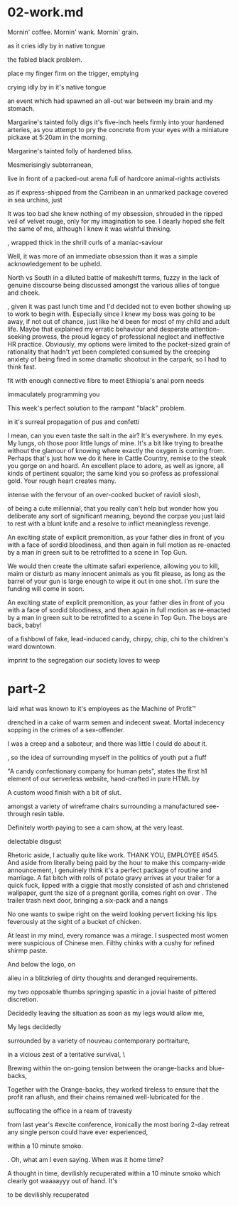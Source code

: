 # 02-work.md


Mornin' coffee. Mornin' wank. Mornin' grain.

 as it cries idly by in native tongue

the fabled black problem.

place my finger firm on the trigger, emptying

crying idly by in it's native tongue

an event which had spawned an all-out war between my brain and my stomach.

Margarine's tainted folly digs it's five-inch heels firmly into your hardened arteries, as you attempt to pry the concrete from your eyes with a miniature pickaxe at 5:20am in the morning.

Margarine's tainted folly of hardened bliss.

Mesmerisingly subterranean,

live in front of a packed-out arena full of hardcore animal-rights activists

as if express-shipped from the Carribean in an unmarked package covered in sea urchins, just

It was too bad she knew nothing of my obsession, shrouded in the ripped veil of velvet rouge, only for my imagination to see. I dearly hoped she felt the same of me, although I knew it was wishful thinking.

, wrapped thick in the shrill curls of a maniac-saviour

Well, it was more of an immediate obsession than it was a simple acknowledgement to be upheld.

North vs South in a diluted battle of makeshift terms, fuzzy in the lack of genuine discourse being discussed amongst the various allies of tongue and cheek.

, given it was past lunch time and I'd decided not to even bother showing up to work to begin with. Especially since I knew my boss was going to be away, if not out of chance, just like he'd been for most of my child and adult life. Maybe that explained my erratic behaviour and desperate attention-seeking prowess, the proud legacy of professional neglect and ineffective HR practice. Obviously, my options were limited to the pocket-sized grain of rationality that hadn't yet been completed consumed by the creeping anxiety of being fired in some dramatic shootout in the carpark, so I had to think fast.



 fit with enough connective fibre to meet Ethiopia's anal porn needs

immaculately programming you

This week's perfect solution to the rampant "black" problem.


in it's surreal propagation of pus and confetti

I mean, can you even taste the salt in the air? It's everywhere. In my eyes. My lungs, oh those poor little lungs of mine. It's a bit like trying to breathe without the glamour of knowing where exactly the oxygen is coming from. Perhaps that's just how we do it here in Cattle Country, remise to the steak you gorge on and hoard. An excellent place to adore, as well as ignore, all kinds of pertinent squalor; the same kind you so profess as professional gold. Your rough heart creates many.


intense with the fervour of an over-cooked bucket of ravioli slosh,


of being a cute millennial, that you really can't help but wonder how you deliberate any sort of significant meaning, beyond the corpse you just laid to rest with a blunt knife and a resolve to inflict meaningless revenge.

An exciting state of explicit premonition, as your father dies in front of you with a face of sordid bloodiness, and then again in full motion as re-enacted by a man in green suit to be retrofitted to a scene in Top Gun.

We would then create the ultimate safari experience, allowing you to kill, maim or disturb as many innocent animals as you fit please, as long as the barrel of your gun is large enough to wipe it out in one shot. I'm sure the funding will come in soon.

An exciting state of explicit premonition, as your father dies in front of you with a face of sordid bloodiness, and then again in full motion as re-enacted by a man in green suit to be retrofitted to a scene in Top Gun. The boys are back, baby!

 of a fishbowl of fake, lead-induced candy, chirpy, chip, chi to the children's ward downtown.

imprint to the segregation our society loves to weep


# part-2

laid what was known to it's employees as the Machine of Profit™

drenched in a cake of warm semen and indecent sweat. Mortal indecency sopping in the crimes of a sex-offender.

I was a creep and a saboteur, and there was little I could do about it.

, so the idea of surrounding myself in the politics of youth put a fluff

"A candy confectionary company for human pets", states the first h1 element of our serverless website, hand-crafted in pure HTML by

A custom wood finish with a bit of slut.

amongst a variety of wireframe chairs surrounding a manufactured see-through resin table.

Definitely worth paying to see a cam show, at the very least.

delectable disgust

Rhetoric aside, I actually quite like work. THANK YOU, EMPLOYEE #545. And aside from literally being paid by the hour to make this company-wide announcement, I genuinely think it's a perfect package of routine and marriage. A fat bitch with rolls of potato gravy arrives at your trailer for a quick fuck, lipped with a ciggie that mostly consisted of ash and christened wallpaper, gunt the size of a pregnant gorilla, comes right on over . The trailer trash next door, bringing a six-pack and a nangs

No one wants to swipe right on the weird looking pervert licking his lips feverously at the sight of a bucket of chicken.

At least in my mind, every romance was a mirage. I suspected most women were suspicious of Chinese men. Filthy chinks with a cushy for refined shirmp paste.


And below the logo, on

alieu in a blitzkrieg of dirty thoughts and deranged requirements.

my two opposable thumbs springing spastic in a jovial haste of pittered discretion.

Decidedly leaving the situation as soon as my legs would allow me,

My legs decidedly

surrounded by a variety of nouveau contemporary portraiture,

in a vicious zest of a tentative survival, \\

Brewing within the on-going tension between the orange-backs and blue-backs,

Together with the Orange-backs, they worked tireless to ensure that the profit ran aflush, and their chains remained well-lubricated for the .

suffocating the office in a ream of travesty

from last year's #excite conference, ironically the most boring 2-day retreat any single person could have ever experienced,

within a 10 minute smoko.

. Oh, what am I even saying. When was it home time?

A thought in time, devilishly recuperated within a 10 minute smoko which clearly got waaaayyy out of hand. It's

to be devilishly recuperated